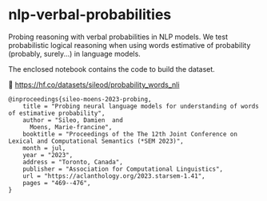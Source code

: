 # nlp-verbal-probabilities
Probing reasoning with verbal probabilities in NLP models. We test probabilistic logical reasoning when using words estimative of probability (probably, surely...) in language models.

The enclosed notebook contains the code to build the dataset.

🤗 https://hf.co/datasets/sileod/probability_words_nli


```
@inproceedings{sileo-moens-2023-probing,
    title = "Probing neural language models for understanding of words of estimative probability",
    author = "Sileo, Damien  and
      Moens, Marie-francine",
    booktitle = "Proceedings of the The 12th Joint Conference on Lexical and Computational Semantics (*SEM 2023)",
    month = jul,
    year = "2023",
    address = "Toronto, Canada",
    publisher = "Association for Computational Linguistics",
    url = "https://aclanthology.org/2023.starsem-1.41",
    pages = "469--476",
}
```
